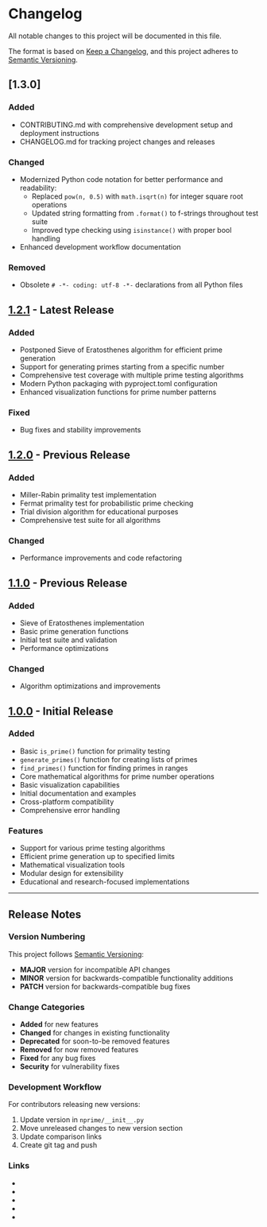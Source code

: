 # Changelog

All notable changes to this project will be documented in this file.

The format is based on [Keep a Changelog](https://keepachangelog.com/en/1.0.0/),
and this project adheres to [Semantic Versioning](https://semver.org/spec/v2.0.0.html).

## [1.3.0]

### Added
- CONTRIBUTING.md with comprehensive development setup and deployment instructions
- CHANGELOG.md for tracking project changes and releases

### Changed
- Modernized Python code notation for better performance and readability:
  - Replaced `pow(n, 0.5)` with `math.isqrt(n)` for integer square root operations
  - Updated string formatting from `.format()` to f-strings throughout test suite
  - Improved type checking using `isinstance()` with proper bool handling
- Enhanced development workflow documentation

### Removed
- Obsolete `# -*- coding: utf-8 -*-` declarations from all Python files

## [1.2.1] - Latest Release

### Added
- Postponed Sieve of Eratosthenes algorithm for efficient prime generation
- Support for generating primes starting from a specific number
- Comprehensive test coverage with multiple prime testing algorithms
- Modern Python packaging with pyproject.toml configuration
- Enhanced visualization functions for prime number patterns

### Fixed
- Bug fixes and stability improvements

## [1.2.0] - Previous Release

### Added
- Miller-Rabin primality test implementation
- Fermat primality test for probabilistic prime checking
- Trial division algorithm for educational purposes
- Comprehensive test suite for all algorithms

### Changed
- Performance improvements and code refactoring

## [1.1.0] - Previous Release

### Added
- Sieve of Eratosthenes implementation
- Basic prime generation functions
- Initial test suite and validation
- Performance optimizations

### Changed
- Algorithm optimizations and improvements

## [1.0.0] - Initial Release

### Added
- Basic `is_prime()` function for primality testing
- `generate_primes()` function for creating lists of primes
- `find_primes()` function for finding primes in ranges
- Core mathematical algorithms for prime number operations
- Basic visualization capabilities
- Initial documentation and examples
- Cross-platform compatibility
- Comprehensive error handling

### Features
- Support for various prime testing algorithms
- Efficient prime generation up to specified limits
- Mathematical visualization tools
- Modular design for extensibility
- Educational and research-focused implementations

---

## Release Notes

### Version Numbering
This project follows [Semantic Versioning](https://semver.org/):
- **MAJOR** version for incompatible API changes
- **MINOR** version for backwards-compatible functionality additions  
- **PATCH** version for backwards-compatible bug fixes

### Change Categories
- **Added** for new features
- **Changed** for changes in existing functionality
- **Deprecated** for soon-to-be removed features
- **Removed** for now removed features
- **Fixed** for any bug fixes
- **Security** for vulnerability fixes

### Development Workflow
For contributors releasing new versions:
1. Update version in `nprime/__init__.py`
2. Move unreleased changes to new version section
3. Update comparison links
4. Create git tag and push

### Links
- [Unreleased]: https://github.com/Sylhare/nprime/compare/v1.2.1...HEAD
- [1.2.1]: https://github.com/Sylhare/nprime/compare/v1.2.0...v1.2.1
- [1.2.0]: https://github.com/Sylhare/nprime/compare/v1.1.0...v1.2.0
- [1.1.0]: https://github.com/Sylhare/nprime/compare/v1.0.0...v1.1.0
- [1.0.0]: https://github.com/Sylhare/nprime/releases/tag/v1.0.0 